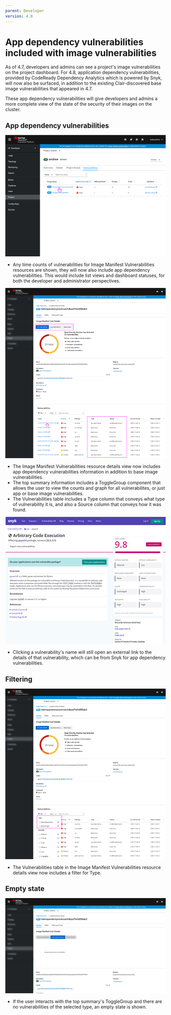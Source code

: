 ```yaml
---
parent: Developer
version: 4.8
---
```


# App dependency vulnerabilities included with image vulnerabilities

As of 4.7, developers and admins can see a project's image vulnerabilities on the project dashboard. For 4.8, application dependency vulnerabilities, provided by CodeReady Dependency Analytics which is powered by Snyk, will now also be surfaced, in addition to the existing Clair-discovered base image vulnerabilities that appeared in 4.7.

These app dependency vulnerabilities will give developers and admins a more complete view of the state of the security of their images on the cluster. 

## App dependency vulnerabilities

![Project vulnerability list](img/1-1.png)
- Any time counts of vulnerabilities for Image Manifest Vulnerabilities resources are shown, they will now also include app dependency vulnerabilities. This would include list views and dashboard statuses, for both the developer and administrator perspectives.

![IMV details](img/1-2.png)
- The Image Manifest Vulnerabilities resource details view now includes app dependency vulnerabilities information in addition to base image vulnerabilities.
- The top summary information includes a ToggleGroup component that allows the user to view the counts and graph for all vulnerabilites, or just app or base image vulnerabilities.
- The Vulnerabilities table includes a Type column that conveys what type of vulnerability it is, and also a Source column that conveys how it was found.

![Vulnerability details](img/1-3.png)
- Clicking a vulnerability's name will still open an external link to the details of that vulnerability, which can be from Snyk for app dependency vulnerabilities.

## Filtering

![IMV details filtering](img/2-1.png)
- The Vulnerabilities table in the Image Manifest Vulnerabilities resource details view now includes a filter for Type.

## Empty state
![IMV details filtering](img/3-1.png)
- If the user interacts with the top summary's ToggleGroup and there are no vulnerabilities of the selected type, an empty state is shown.